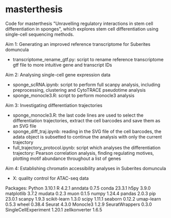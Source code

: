 # masterthesis
Code for masterthesis "Unravelling regulatory interactions in stem cell differentiation in sponges", which explores stem cell differentiation using single-cell sequencing methods. 

Aim 1: Generating an improved reference transcriptome for Suberites domuncula
* transcriptome_rename_gtf.py: script to rename reference transcriptome gtf file to more intuitive gene and transcript IDs

Aim 2: Analysing single-cell gene expression data
* sponge_scRNA.ipynb: script to perform full scanpy analysis, including preprocessing, clustering and CytoTRACE pseudotime analysis
* sponge_monocle3.R: script to perform monocle3 analysis

Aim 3: Investigating differentiation trajectories
* sponge_monocle3.R: the last code lines are used to select the differentiation trajectories, extract the cell barcodes and save them as an SVG file
* sponge_diff_traj.ipynb: reading in the SVG file of the cell barcodes, the adata object is subsetted to continue the analysis with only the current trajectory
* full_trajectory_protocol.ipynb: script which analyses the differentiation trajectory: Pearson correlation analysis, finding regulating motives, plotting motif abundance throughout a list of genes 

Aim 4: Establishing chromatin accessibility analyses in Suberites domuncula
* X: quality control for ATAC-seq data

Packages:
Python                  3.10.1
R                       4.2.1
anndata                 0.7.5
conda                   23.3.1
h5py                    3.9.0
matplotlib              3.7.2
mudata                  0.2.3
muon                    0.1.5
numpy                   1.24.4
pandas                  2.0.3
pip                     23.0.1
scanpy                  1.9.3
scikit-learn            1.3.0
scipy                   1.11.1
seaborn                 0.12.2
umap-learn              0.5.3
wheel                   0.38.4
Seurat                  4.3.0
Monocle3                1.2.9
SeuratWrappers          0.3.0
SingleCellExperiment    1.20.1
zellkonverter           1.6.5
